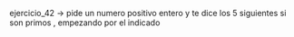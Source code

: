 ejercicio_42 -> pide un numero positivo entero y te dice los 5 siguientes si son primos , empezando por el indicado